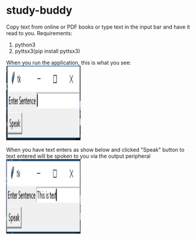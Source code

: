 # study-buddy
Copy text from online or PDF books or type text in the input bar and have it read to you.
Requirements:
1) python3
2) pyttsx3(pip install pyttsx3)

When  you run the application, this is what you see:
<img src="/img/initial screen.png" alt="Initial Screen" width='200' height=200>

When you have text enters as show below and clicked "Speak" button to text entered will be spoken to you via the output peripheral
<img src="/img/text entered.png" alt="Entered Text" width='200' height=200>